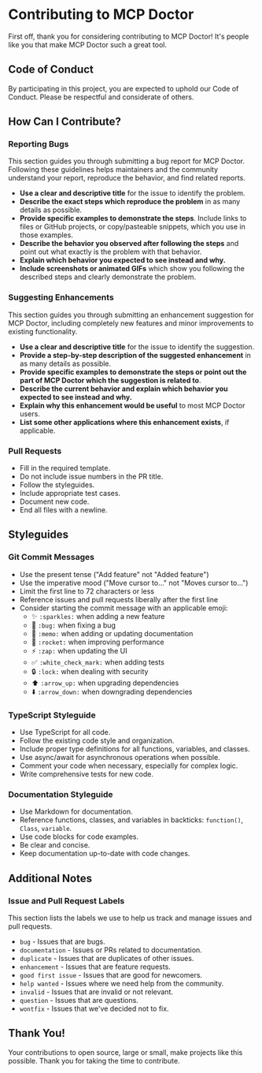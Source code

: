 # Contributing to MCP Doctor

First off, thank you for considering contributing to MCP Doctor! It's people like you that make MCP Doctor such a great tool.

## Code of Conduct

By participating in this project, you are expected to uphold our Code of Conduct. Please be respectful and considerate of others.

## How Can I Contribute?

### Reporting Bugs

This section guides you through submitting a bug report for MCP Doctor. Following these guidelines helps maintainers and the community understand your report, reproduce the behavior, and find related reports.

- **Use a clear and descriptive title** for the issue to identify the problem.
- **Describe the exact steps which reproduce the problem** in as many details as possible.
- **Provide specific examples to demonstrate the steps**. Include links to files or GitHub projects, or copy/pasteable snippets, which you use in those examples.
- **Describe the behavior you observed after following the steps** and point out what exactly is the problem with that behavior.
- **Explain which behavior you expected to see instead and why.**
- **Include screenshots or animated GIFs** which show you following the described steps and clearly demonstrate the problem.

### Suggesting Enhancements

This section guides you through submitting an enhancement suggestion for MCP Doctor, including completely new features and minor improvements to existing functionality.

- **Use a clear and descriptive title** for the issue to identify the suggestion.
- **Provide a step-by-step description of the suggested enhancement** in as many details as possible.
- **Provide specific examples to demonstrate the steps or point out the part of MCP Doctor which the suggestion is related to**.
- **Describe the current behavior and explain which behavior you expected to see instead and why.**
- **Explain why this enhancement would be useful** to most MCP Doctor users.
- **List some other applications where this enhancement exists**, if applicable.

### Pull Requests

- Fill in the required template.
- Do not include issue numbers in the PR title.
- Follow the styleguides.
- Include appropriate test cases.
- Document new code.
- End all files with a newline.

## Styleguides

### Git Commit Messages

- Use the present tense ("Add feature" not "Added feature")
- Use the imperative mood ("Move cursor to..." not "Moves cursor to...")
- Limit the first line to 72 characters or less
- Reference issues and pull requests liberally after the first line
- Consider starting the commit message with an applicable emoji:
  - ✨ `:sparkles:` when adding a new feature
  - 🐛 `:bug:` when fixing a bug
  - 📝 `:memo:` when adding or updating documentation
  - 🚀 `:rocket:` when improving performance
  - ⚡️ `:zap:` when updating the UI
  - ✅ `:white_check_mark:` when adding tests
  - 🔒 `:lock:` when dealing with security
  - ⬆️ `:arrow_up:` when upgrading dependencies
  - ⬇️ `:arrow_down:` when downgrading dependencies

### TypeScript Styleguide

- Use TypeScript for all code.
- Follow the existing code style and organization.
- Include proper type definitions for all functions, variables, and classes.
- Use async/await for asynchronous operations when possible.
- Comment your code when necessary, especially for complex logic.
- Write comprehensive tests for new code.

### Documentation Styleguide

- Use Markdown for documentation.
- Reference functions, classes, and variables in backticks: `function()`, `Class`, `variable`.
- Use code blocks for code examples.
- Be clear and concise.
- Keep documentation up-to-date with code changes.

## Additional Notes

### Issue and Pull Request Labels

This section lists the labels we use to help us track and manage issues and pull requests.

* `bug` - Issues that are bugs.
* `documentation` - Issues or PRs related to documentation.
* `duplicate` - Issues that are duplicates of other issues.
* `enhancement` - Issues that are feature requests.
* `good first issue` - Issues that are good for newcomers.
* `help wanted` - Issues where we need help from the community.
* `invalid` - Issues that are invalid or not relevant.
* `question` - Issues that are questions.
* `wontfix` - Issues that we've decided not to fix.

## Thank You!

Your contributions to open source, large or small, make projects like this possible. Thank you for taking the time to contribute.
